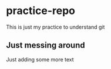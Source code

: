 # practice-repo

This is just my practice to understand git 

## Just messing around
Just adding some more text

